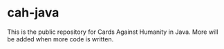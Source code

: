 cah-java
========

This is the public repository for Cards Against Humanity in Java. More will be added when more code is written.